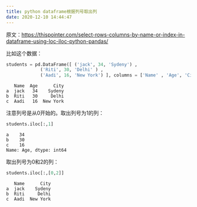 ```yaml
---
title: python dataframe根据列号取出列
date: 2020-12-10 14:44:47
---
```


原文：<https://thispointer.com/select-rows-columns-by-name-or-index-in-dataframe-using-loc-iloc-python-pandas/>

比如这个数据：
```py
students = pd.DataFrame([ ('jack', 34, 'Sydeny') ,
             ('Riti', 30, 'Delhi' ) ,
             ('Aadi', 16, 'New York') ], columns = ['Name' , 'Age', 'City'], index=['a', 'b', 'c'])
```
```
   Name  Age      City
a  jack   34    Sydeny
b  Riti   30     Delhi
c  Aadi   16  New York
```
注意列号是从0开始的。取出列号为1的列：
```py
students.iloc[:,1]
```
```
a    34
b    30
c    16
Name: Age, dtype: int64
```
取出列号为0和2的列：
```py
students.iloc[:,[0,2]]
```
```
   Name      City
a  jack    Sydeny
b  Riti     Delhi
c  Aadi  New York
```
